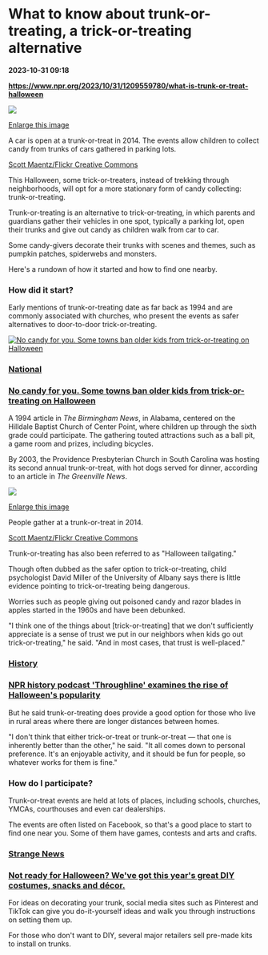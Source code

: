 # What to know about trunk-or-treating, a trick-or-treating alternative

**2023-10-31 09:18**

**https://www.npr.org/2023/10/31/1209559780/what-is-trunk-or-treat-halloween**

 ![](https://media.npr.org/assets/img/2023/10/30/15623075662_554d6dd9da_o-05dd5aed51092e1aa9a26c7374e70c957a46d826-s1100-c50.jpg) 

[Enlarge this image](https://media.npr.org/assets/img/2023/10/30/15623075662_554d6dd9da_o-05dd5aed51092e1aa9a26c7374e70c957a46d826-s1200.jpg)

A car is open at a trunk-or-treat in 2014. The events allow children to collect candy from trunks of cars gathered in parking lots.

[Scott Maentz/Flickr Creative Commons](https://www.flickr.com/photos/smaentz/15623075662/)

This Halloween, some trick-or-treaters, instead of trekking through neighborhoods, will opt for a more stationary form of candy collecting: trunk-or-treating.

Trunk-or-treating is an alternative to trick-or-treating, in which parents and guardians gather their vehicles in one spot, typically a parking lot, open their trunks and give out candy as children walk from car to car.

Some candy-givers decorate their trunks with scenes and themes, such as pumpkin patches, spiderwebs and monsters.

Here's a rundown of how it started and how to find one nearby.

### How did it start?

Early mentions of trunk-or-treating date as far back as 1994 and are commonly associated with churches, who present the events as safer alternatives to door-to-door trick-or-treating.

[![No candy for you. Some towns ban older kids from trick-or-treating on Halloween](https://media.npr.org/assets/img/2023/10/27/halloween-too-old-trick-treat_sq-7953e61105f19d00530433ffcf3b3b0ddec2415c-s100-c15.jpg)](https://www.npr.org/2023/10/30/1209089947/halloween-bans-on-teens-trick-or-treat-say-it-isnt-so)

### [National](https://www.npr.org/sections/national/)

### [No candy for you. Some towns ban older kids from trick-or-treating on Halloween](https://www.npr.org/2023/10/30/1209089947/halloween-bans-on-teens-trick-or-treat-say-it-isnt-so)

A 1994 article in _The Birmingham News_, in Alabama, centered on the Hilldale Baptist Church of Center Point, where children up through the sixth grade could participate. The gathering touted attractions such as a ball pit, a game room and prizes, including bicycles.

By 2003, the Providence Presbyterian Church in South Carolina was hosting its second annual trunk-or-treat, with hot dogs served for dinner, according to an article in _The Greenville News_.

 ![](https://media.npr.org/assets/img/2023/10/30/15436108608_6cdac34d3d_o-f98f77b34052de419f31734ca931a9f81eb9eb57-s1100-c50.jpg) 

[Enlarge this image](https://media.npr.org/assets/img/2023/10/30/15436108608_6cdac34d3d_o-f98f77b34052de419f31734ca931a9f81eb9eb57-s1200.jpg)

People gather at a trunk-or-treat in 2014.

[Scott Maentz/Flickr Creative Commons](https://www.flickr.com/photos/smaentz/15436108608/in/photolist-pLoCCU-oRCup7-pLoDib-pvZsn6-pvZrYv-pNym8d-pLoDeo-pNfobM-oRCugb-pLoCEh-pvZrXD-oRCtEG-oRFwMg-pw36rw-pw3J8X-pLoD8m-pNu3T4-pNfnRi-pLoDfq-pw5PY3-pvZsyi-pw36jN-pw36hJ-oRCuf9-oRCuaE-pNfnZp-pNfomX-pw3)

Trunk-or-treating has also been referred to as "Halloween tailgating."

Though often dubbed as the safer option to trick-or-treating, child psychologist David Miller of the University of Albany says there is little evidence pointing to trick-or-treating being dangerous.

Worries such as people giving out poisoned candy and razor blades in apples started in the 1960s and have been debunked.

"I think one of the things about \[trick-or-treating\] that we don't sufficiently appreciate is a sense of trust we put in our neighbors when kids go out trick-or-treating," he said. "And in most cases, that trust is well-placed."

### [History](https://www.npr.org/sections/history/)

### [NPR history podcast 'Throughline' examines the rise of Halloween's popularity](https://www.npr.org/2023/10/30/1209377198/npr-history-podcast-throughline-examines-the-rise-of-halloweens-popularity)

But he said trunk-or-treating does provide a good option for those who live in rural areas where there are longer distances between homes.

"I don't think that either trick-or-treat or trunk-or-treat — that one is inherently better than the other," he said. "It all comes down to personal preference. It's an enjoyable activity, and it should be fun for people, so whatever works for them is fine."

### How do I participate?

Trunk-or-treat events are held at lots of places, including schools, churches, YMCAs, courthouses and even car dealerships.

The events are often listed on Facebook, so that's a good place to start to find one near you. Some of them have games, contests and arts and crafts.

### [Strange News](https://www.npr.org/sections/strange-news/)

### [Not ready for Halloween? We've got this year's great DIY costumes, snacks and décor.](https://www.npr.org/2023/10/27/1209130490/not-ready-for-halloween-weve-got-this-year-s-great-diy-costumes-snacks-and-decor)

For ideas on decorating your trunk, social media sites such as Pinterest and TikTok can give you do-it-yourself ideas and walk you through instructions on setting them up.

For those who don't want to DIY, several major retailers sell pre-made kits to install on trunks.
